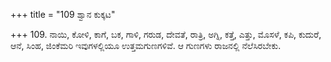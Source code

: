 +++
title = "109 ಶ್ವಾನ ಕುಕ್ಕಟ"

+++
109. ನಾಯಿ, ಕೋಳಿ, ಕಾಗೆ, ಬಕ, ಗಾಳಿ, ಗರುಡ, ದೇವತೆ, ರಾತ್ರಿ, ಅಗ್ನಿ, ಕತ್ತೆ, ಎತ್ತು, ಮೊಸಳೆ, ಕಪಿ, ಕುದುರೆ, ಆನೆ, ಸಿಂಹ, ಜಿಂಕೆಮರಿ ಇವುಗಳಲ್ಲಿಯೂ ಉತ್ತಮಗುಣಗಳಿವೆ. ಆ ಗುಣಗಳು ರಾಜನಲ್ಲಿ ನೆಲೆಸಿರಬೇಕು.